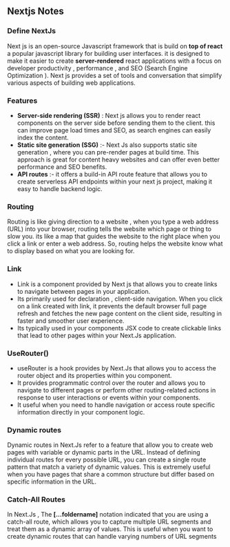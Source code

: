 ## Nextjs Notes 

### Define NextJs
Next js is an open-source Javascript framework that is build on **top of react** a popular javascript library for building user interfaces. it is designed to make it easier to create **server-rendered**  react applications with a focus on developer productivity , performance , and SEO (Search Engine Optimization ). Next js provides a set of tools and conversation that simplify various aspects of building web applications.

### Features

 - **Server-side rendering (SSR)** : Next js allows you to render react components on the server side before sending them to the client. this can improve page load times and SEO, as search engines can easily index the content.
 - **Static site generation (SSG)** :- Next Js also supports static site generation , where you can pre-render pages at build time. This approach is great for content heavy websites and can offer even better performance and SEO benefits.
 - **API routes** :- it offers a build-in API route feature that allows you to create serverless API endpoints within your next js project, making it easy to handle backend logic.

### Routing
Routing is like giving direction to a website , when you type a web address (URL) into your browser, routing tells the website  which page or thing to slow you. its like a map that guides the website to the right place when you click a link or enter a web address. So, routing helps the website know what to display based on what you are looking for.

### Link
 - Link is a component provided by Next js that allows you to create links to navigate between pages in your application.
 - Its primarily used for declaration , client-side navigation. When you click on a link created with link, it prevents the default browser full page refresh and fetches the new page content on the client side, resulting in faster and smoother user experience.
 - Its typically used in your components JSX code to create clickable links that lead to other pages within your Next.Js application.

### UseRouter()

 - useRouter is a hook provides by Next.Js that allows you to access the router object and its properties within you component.
 - It provides programmatic control over the router and allows you to navigate to different pages or perform other routing-related actions in response to user interactions or events within your components.
 - It useful when you need to handle navigation or access  route specific information directly in your component logic.

### Dynamic routes
Dynamic routes in Next.Js refer to a feature that allow you to create web pages with variable or dynamic parts in the URL. Instead of defining individual  routes for every possible URL, you can create  a single route pattern that match a variety of dynamic values. This is extremely useful when you have pages that share a common structure but differ based on specific information in the URL.

### Catch-All Routes
In Next.Js , The **[...foldername]** notation indicated that you are using a catch-all route, which allows you to capture multiple URL segments and treat them as a dynamic array of values. This is useful when you want to create dynamic routes that can handle varying numbers of URL segments
